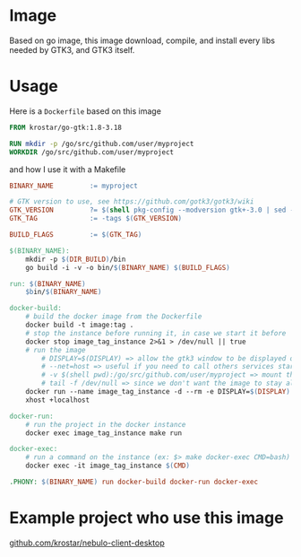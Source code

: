 # Image
Based on go image, this image download, compile, and install every libs needed by GTK3, and GTK3 itself.

# Usage
Here is a `Dockerfile` based on this image

```Dockerfile
FROM krostar/go-gtk:1.8-3.18

RUN mkdir -p /go/src/github.com/user/myproject
WORKDIR /go/src/github.com/user/myproject
```

and how I use it with a Makefile

```Makefile
BINARY_NAME			:= myproject

# GTK version to use, see https://github.com/gotk3/gotk3/wiki
GTK_VERSION			?= $(shell pkg-config --modversion gtk+-3.0 | sed -E 's/([0-9]+)\.([0-9]+).*/gtk_\1_\2/')
GTK_TAG				:= -tags $(GTK_VERSION)

BUILD_FLAGS			:= $(GTK_TAG)

$(BINARY_NAME):
	mkdir -p $(DIR_BUILD)/bin
	go build -i -v -o bin/$(BINARY_NAME) $(BUILD_FLAGS)

run: $(BINARY_NAME)
	$bin/$(BINARY_NAME)

docker-build:
	# build the docker image from the Dockerfile
	docker build -t image:tag .
	# stop the instance before running it, in case we start it before
	docker stop image_tag_instance 2>&1 > /dev/null || true
	# run the image
		# DISPLAY=$(DISPLAY) => allow the gtk3 window to be displayed on your monitor
		# --net=host => useful if you need to call others services started on your host
		# -v $(shell pwd):/go/src/github.com/user/myproject => mount the code on the instance to allow go to find your code
		# tail -f /dev/null => since we don't want the image to stay alive after the build, keep it running with this infinite command
	docker run --name image_tag_instance -d --rm -e DISPLAY=$(DISPLAY) --net=host -v $(shell pwd):/go/src/github.com/user/myproject image:tag tail -f /dev/null
	xhost +localhost

docker-run:
	# run the project in the docker instance
	docker exec image_tag_instance make run

docker-exec:
	# run a command on the instance (ex: $> make docker-exec CMD=bash)
	docker exec -it image_tag_instance $(CMD)

.PHONY: $(BINARY_NAME) run docker-build docker-run docker-exec
```

# Example project who use this image
[github.com/krostar/nebulo-client-desktop](github.com/krostar/nebulo-client-desktop)
